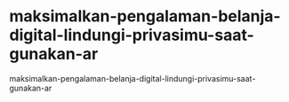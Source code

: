 # maksimalkan-pengalaman-belanja-digital-lindungi-privasimu-saat-gunakan-ar
maksimalkan-pengalaman-belanja-digital-lindungi-privasimu-saat-gunakan-ar
